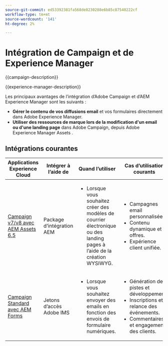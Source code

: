 ```yaml
---
source-git-commit: ed53392381fa568de8230288e6b85c87540222cf
workflow-type: tm+mt
source-wordcount: '141'
ht-degree: 2%

---
```



# Intégration de Campaign et de Experience Manager

{{campaign-description}}

{{experience-manager-description}}

Les principaux avantages de l’intégration d’Adobe Campaign et d’AEM Experience Manager sont les suivants :

+ **Gérer le contenu de vos diffusions email** et vos formulaires directement dans Adobe Experience Manager.
+ **Utiliser des ressources de marque lors de la modification d&#39;un email ou d&#39;une landing page** dans Adobe Campaign, depuis Adobe Experience Manager Assets .

## Intégrations courantes

<table>
    <thead>
        <tr>
            <th>Applications Experience Cloud</th>
            <th>Intégrer à l’aide de</th>
            <th>Quand l’utiliser</th>
            <th>Cas d’utilisation courants</th>
        </tr>
    </thead>
    <tbody>
        <tr>
            <td><a href="https://experienceleague.adobe.com/docs/campaign-learn/integrate-with-experience-manager/overview.html" target="_blank" rel="noreferrer">Campaign v7/v8 avec AEM Assets 6.5</a></td>
            <td>Package d’intégration AEM</td>
            <td>
                <ul>
                    <li>Lorsque vous souhaitez créer des modèles de courrier électronique ou des landing pages à l’aide de la création WYSIWYG.</li>
                </ul>
            </td>
            <td>
              <ul>
                <li>Campagnes email personnalisées.</li>
                <li>Contenu dynamique et offres.</li>
                <li>Expérience client unifiée.</li>
              </ul>
            </td>
        </tr>      
        <tr>
            <td><a href="https://experienceleague.adobe.com/docs/experience-manager-learn/forms/aem-forms-with-adobe-campaign/aem-forms-with-campaign-standard-getting-started-tutorial.html" target="_blank" rel="noreferrer">Campaign Standard avec AEM Forms</a></td>
            <td>Jetons d’accès Adobe IMS</td>
            <td>
                <ul>
                    <li>Lorsque vous souhaitez envoyer des emails en fonction des envois de formulaire numériques.</li>
                </ul>
            </td>
            <td>
              <ul>
                <li>Génération de pistes et développement.</li>
                <li>Inscriptions et relance des événements.</li>
                <li>Commentaires et engagement des clients.</li>
              </ul>
            </td>
        </tr>              
    </tbody>          
</table>
